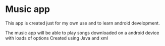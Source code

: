 # Music app

This app is created just for my own use and to learn android development.

The music app will be able to play songs downloaded on a android device with loads of options
Created using Java and xml
